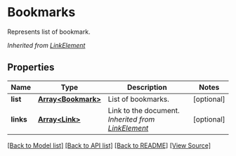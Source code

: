 ﻿# Bookmarks
Represents list of bookmark.

*Inherited from [LinkElement](LinkElement.md)*
## Properties
Name | Type | Description | Notes
------------ | ------------- | ------------- | -------------
**list** | [**Array&lt;Bookmark&gt;**](Bookmark.md) | List of bookmarks. | [optional]
**links** | [**Array&lt;Link&gt;**](Link.md) | Link to the document.<br />*Inherited from [LinkElement](LinkElement.md)* | [optional]

[[Back to Model list]](../README.md#documentation-for-models) [[Back to API list]](../README.md#documentation-for-api-endpoints) [[Back to README]](../README.md) [[View Source]](../src/models/bookmarks.ts)

